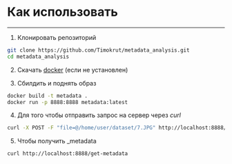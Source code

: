 # Как использовать 
---

1. Клонировать репозиторий
```bash
git clone https://github.com/Timokrut/metadata_analysis.git
cd metadata_analysis
```

2. Скачать [docker](https://www.docker.com/products/docker-desktop/) (если не установлен)

3. Сбилдить и поднять образ
```bash
docker build -t metadata .
docker run -p 8888:8888 metadata:latest
```

4. Для того чтобы отправить запрос на сервер через *curl* 
```bash
curl -X POST -F "file=@/home/user/dataset/7.JPG" http://localhost:8888/metadata/
```

5. Чтобы получить \_metadata
```bash
curl http://localhost:8888/get-metadata
```


